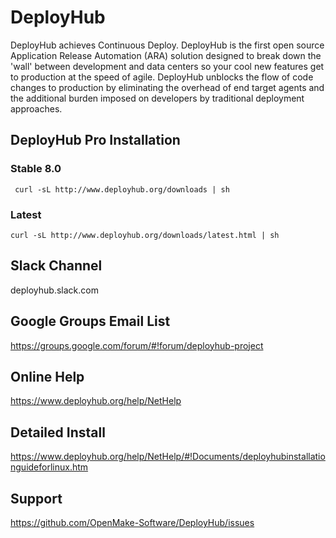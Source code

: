 # DeployHub

DeployHub achieves Continuous Deploy.  DeployHub is the first open source Application Release Automation (ARA) solution designed to break down the 'wall' between development and data centers so your cool new features get to production at the speed of agile.  DeployHub unblocks the flow of code changes to production by eliminating the overhead of end target agents and the additional burden imposed on developers by traditional deployment approaches.  

## DeployHub Pro Installation
### Stable 8.0
```
 curl -sL http://www.deployhub.org/downloads | sh
```

### Latest
```
curl -sL http://www.deployhub.org/downloads/latest.html | sh
```

## Slack Channel
deployhub.slack.com

## Google Groups Email List
https://groups.google.com/forum/#!forum/deployhub-project

## Online Help

https://www.deployhub.org/help/NetHelp

## Detailed Install

https://www.deployhub.org/help/NetHelp/#!Documents/deployhubinstallationguideforlinux.htm

## Support

https://github.com/OpenMake-Software/DeployHub/issues

